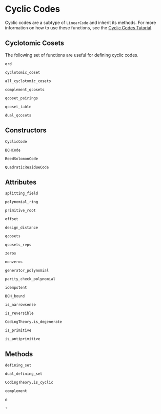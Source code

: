 # Cyclic Codes

Cyclic codes are a subtype of `LinearCode` and inherit its methods. For more information on how to use these functions, see the [Cyclic Codes Tutorial](@ref).

## Cyclotomic Cosets

The following set of functions are useful for defining cyclic codes.

```@docs
ord
```

```@docs
cyclotomic_coset
```

```@docs
all_cyclotomic_cosets
```

```@docs
complement_qcosets
```

```@docs
qcoset_pairings
```

```@docs
qcoset_table
```

```@docs
dual_qcosets
```

## Constructors

```@docs
CyclicCode
```

```@docs
BCHCode
```

```@docs
ReedSolomonCode
```

```@docs
QuadraticResidueCode
```

## Attributes

```@docs
splitting_field
```

```@docs
polynomial_ring
```

```@docs
primitive_root
```

```@docs
offset
```

```@docs
design_distance
```

```@docs
qcosets
```

```@docs
qcosets_reps
```

```@docs
zeros
```

```@docs
nonzeros
```

```@docs
generator_polynomial
```

```@docs
parity_check_polynomial
```

```@docs
idempotent
```

```@docs
BCH_bound
```

```@docs
is_narrowsense
```

```@docs
is_reversible
```

```@docs
CodingTheory.is_degenerate
```

```@docs
is_primitive
```

```@docs
is_antiprimitive
```

## Methods

```@docs
defining_set
```

```@docs
dual_defining_set
```

```@docs
CodingTheory.is_cyclic
```

```@docs
complement
```

```@docs
∩
```

```@docs
+
```
